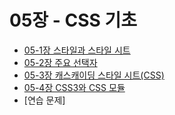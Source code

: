# 05장 - CSS 기초

- [05-1장 스타일과 스타일 시트](style.md)
- [05-2장 주요 선택자](select.md)
- [05-3장 캐스캐이딩 스타일 시트(CSS)](cascading.md)
- [05-4장 CSS3와 CSS 모듈](css3.md)
- [연습 문제]
